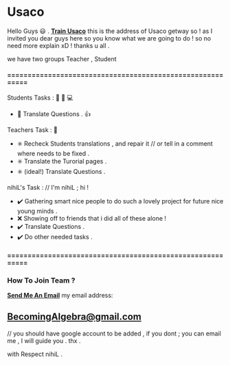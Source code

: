 # Usaco

Hello Guys :smiley: . **[Train Usaco](http://train.usaco.org/usacogate)**
this is the address of Usaco getway so !
as I invited you dear guys here so you know what we are going to do ! 
so no need more explain xD ! thanks u all .

we have two groups Teacher , Student 

#### ==========================================================
Students Tasks :  :boy: :girl: :computer:
-  :large_blue_diamond:  Translate Questions . :+1:
   
Teachers Task  : :older_man: 
-  :eight_spoked_asterisk: Recheck Students translations , and repair it // or tell in a comment where needs to be fixed .
-  :eight_spoked_asterisk: Translate the Turorial pages .
-  :eight_spoked_asterisk: (ideal!) Translate Questions .
      

nihiL's Task :  // I'm nihiL ; hi !
- :heavy_check_mark: Gathering smart nice people to do such a lovely project for future nice young minds .
 - :x: Showing off to friends that i did all of these alone ! 
 - :heavy_check_mark: Translate Questions .
 - :heavy_check_mark: Do other needed tasks .
     
 #### ==========================================================
      
### How To Join Team ?
**[Send Me An Email](mailto:BecomingAlgebra@gmail.com)** 
my email address:
## BecomingAlgebra@gmail.com 
// you should have google account to be added , if you dont ; you can email me , I will guide you . thx .

with Respect nihiL .
